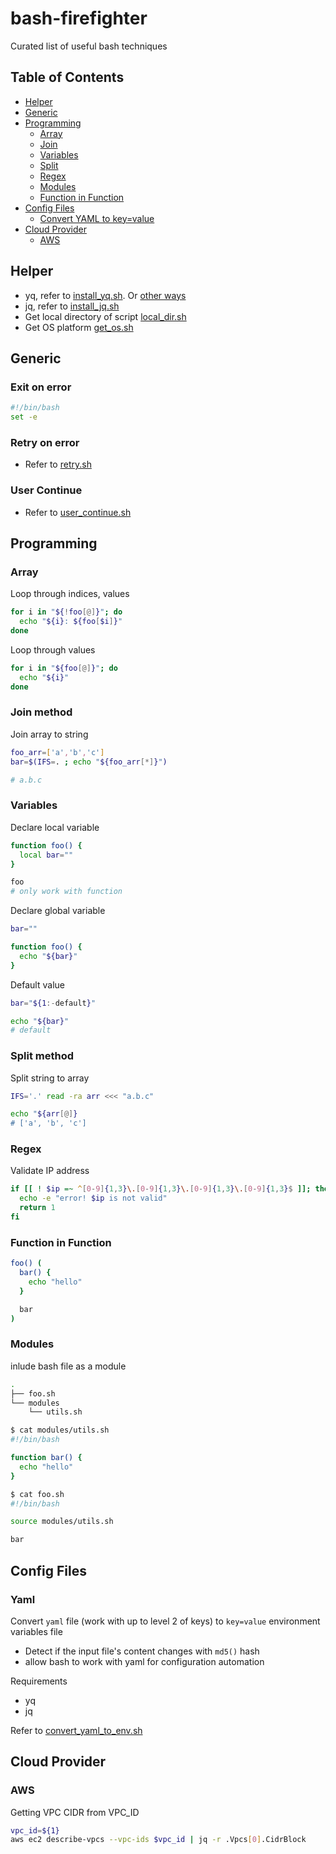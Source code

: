 # bash-firefighter

Curated list of useful bash techniques

## Table of Contents

- [Helper](#user-content-helper)
- [Generic](#user-content-generic)
- [Programming](#user-content-programming)
  - [Array](#user-content-array)
  - [Join](#user-content-join-method)
  - [Variables](#user-content-variables)
  - [Split](#user-content-split-method)
  - [Regex](#user-content-regex)
  - [Modules](#user-content-modules)
  - [Function in Function](#user-content-function-in-function)
- [Config Files](#user-content-config-files)
  - [Convert YAML to key=value](#user-content-yaml)
- [Cloud Provider](#user-content-cloud-provider)
  - [AWS](#user-content-aws)

## <a name="user-content-helper"></a>Helper

- yq, refer to [install_yq.sh](./scripts/install_yq.sh). Or [other ways](https://mikefarah.gitbook.io/yq/#on-ubuntu-16-04-or-higher-from-debian-package)
- jq, refer to [install_jq.sh](./scripts/install_jq.sh)
- Get local directory of script [local_dir.sh](./scripts/local_dir.sh)
- Get OS platform [get_os.sh](./scripts/get_os.sh)

## <a name="user-content-generic"></a>Generic

### <a name="user-content-exit-on-error"></a>Exit on error

```sh
#!/bin/bash
set -e
```

### <a name="user-content-retry-on-error"></a>Retry on error

- Refer to [retry.sh](./scripts/retry.sh)

### <a name="user-content-user-continue"></a>User Continue

- Refer to [user_continue.sh](./scripts/user_continue.sh)

## <a name="user-content-programming"></a>Programming

### <a name="user-content-array"></a>Array

Loop through indices, values

```sh
for i in "${!foo[@]}"; do
  echo "${i}: ${foo[$i]}"
done
```

Loop through values

```sh
for i in "${foo[@]}"; do
  echo "${i}"
done
```

### <a name="user-content-join-method"></a>Join method

Join array to string

```sh
foo_arr=['a','b','c']
bar=$(IFS=. ; echo "${foo_arr[*]}")

# a.b.c
```

### <a name="user-content-variables"></a>Variables

Declare local variable

```sh
function foo() {
  local bar=""
}

foo
# only work with function
```

Declare global variable

```sh
bar=""

function foo() {
  echo "${bar}"
}
```

Default value

```sh
bar="${1:-default}"

echo "${bar}"
# default
```

### <a name="user-content-split-method"></a>Split method

Split string to array

```sh
IFS='.' read -ra arr <<< "a.b.c"

echo "${arr[@]}
# ['a', 'b', 'c']
```

### <a name="user-content-regex"></a>Regex

Validate IP address

```sh
if [[ ! $ip =~ ^[0-9]{1,3}\.[0-9]{1,3}\.[0-9]{1,3}\.[0-9]{1,3}$ ]]; then
  echo -e "error! $ip is not valid"
  return 1
fi
```

### <a name="user-content-function-in-function"></a>Function in Function

```sh
foo() (
  bar() {
    echo "hello"
  }

  bar
)
```

### <a name="user-content-modules"></a>Modules

inlude bash file as a module

```sh
.
├── foo.sh
└── modules
    └── utils.sh

$ cat modules/utils.sh
#!/bin/bash

function bar() {
  echo "hello"
}

$ cat foo.sh
#!/bin/bash

source modules/utils.sh

bar

```

## <a name="user-content-config-files"></a>Config Files

### <a name="user-content-yaml"></a>Yaml

Convert `yaml` file (work with up to level 2 of keys) to `key=value` environment variables file

- Detect if the input file's content changes with `md5()` hash
- allow bash to work with yaml for configuration automation

Requirements

- yq
- jq

Refer to [convert_yaml_to_env.sh](./scripts/convert_yaml_to_env.sh)

## <a name="user-content-cloud-provider"></a>Cloud Provider

### <a name="user-content-aws"></a>AWS

Getting VPC CIDR from VPC_ID

```sh
vpc_id=${1}
aws ec2 describe-vpcs --vpc-ids $vpc_id | jq -r .Vpcs[0].CidrBlock
```
